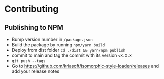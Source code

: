 # Contributing

## Publishing to NPM

- Bump version number in `/package.json`
- Build the package by running `npm/yarn build`
- Deploy from dist folder `cd ./dist && yarn/npm publish`
- commit to main and tag the commit with its version `vX.X.X`
- `git push --tags`
- Go to https://github.com/kriasoft/isomorphic-style-loader/releases and add your release notes
